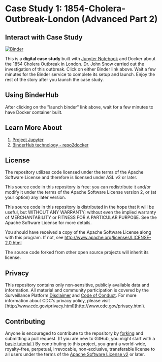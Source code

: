 # Case Study 1: 1854-Cholera-Outbreak-London (Advanced Part 2)

## Interact with Case Study

[![Binder](https://beta.mybinder.org/badge.svg)](https://beta.mybinder.org/v2/gh/PHI-Case-Studies/1854-Cholera-Outbreak-London-Advanced-2/master) 

This is a **digital case study** built with [Jupyter Notebook](https://jupyter.org/) and Docker about the 1854 Cholera Outbreak in London. Dr. John Snow carried out the investigation of this outbreak. Click on either Binder link above. Wait a few minutes for the Binder service to complete its setup and launch. Enjoy the rest of the story after you launch the case study.

## Using BinderHub
After clicking on the "launch binder" link above, wait for a few minutes to have Docker container built. 

## Learn More About
1. [Project Jupyter](https://jupyter.org/)
2. [BinderHub technology - repo2docker](https://repo2docker.readthedocs.io/en/latest/)


## License
The repository utilizes code licensed under the terms of the Apache Software
License and therefore is licensed under ASL v2 or later.

This source code in this repository is free: you can redistribute it and/or modify it under
the terms of the Apache Software License version 2, or (at your option) any
later version.

This source code in this repository is distributed in the hope that it will be useful, but WITHOUT ANY
WARRANTY; without even the implied warranty of MERCHANTABILITY or FITNESS FOR A
PARTICULAR PURPOSE. See the Apache Software License for more details.

You should have received a copy of the Apache Software License along with this
program. If not, see http://www.apache.org/licenses/LICENSE-2.0.html

The source code forked from other open source projects will inherit its license.

## Privacy
This repository contains only non-sensitive, publicly available data and
information. All material and community participation is covered by the
Surveillance Platform [Disclaimer](https://github.com/CDCgov/template/blob/master/DISCLAIMER.md)
and [Code of Conduct](https://github.com/CDCgov/template/blob/master/code-of-conduct.md).
For more information about CDC's privacy policy, please visit [http://www.cdc.gov/privacy.html](http://www.cdc.gov/privacy.html).

## Contributing
Anyone is encouraged to contribute to the repository by [forking](https://help.github.com/articles/fork-a-repo)
and submitting a pull request. (If you are new to GitHub, you might start with a
[basic tutorial](https://help.github.com/articles/set-up-git).) By contributing
to this project, you grant a world-wide, royalty-free, perpetual, irrevocable,
non-exclusive, transferable license to all users under the terms of the
[Apache Software License v2](http://www.apache.org/licenses/LICENSE-2.0.html) or
later.
